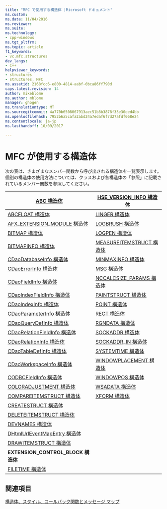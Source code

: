 ```yaml
---
title: "MFC で使用する構造体 |Microsoft ドキュメント"
ms.custom: 
ms.date: 11/04/2016
ms.reviewer: 
ms.suite: 
ms.technology:
- cpp-windows
ms.tgt_pltfrm: 
ms.topic: article
f1_keywords:
- vc.mfc.structures
dev_langs:
- C++
helpviewer_keywords:
- structures
- structures, MFC
ms.assetid: 2168fcc6-e800-4814-aabf-0bca86ff790d
caps.latest.revision: 14
author: mikeblome
ms.author: mblome
manager: ghogen
ms.translationtype: MT
ms.sourcegitcommit: 4a770b6508067913aec51b8b3878f33e30eed4bb
ms.openlocfilehash: 7952b6a5cafa2abd24a7edaf6f7d27afdf068e24
ms.contentlocale: ja-jp
ms.lasthandoff: 10/09/2017

---
```

# <a name="structures-used-by-mfc"></a>MFC が使用する構造体
次の表は、さまざまなメンバー関数から呼び出される構造体を一覧表示します。 個別の構造体の使用方法については、クラスおよび各構造体の「参照」に記載されているメンバー関数を参照してください。  
  
|[ABC 構造体](../../mfc/reference/abc-structure.md)|[HSE_VERSION_INFO 構造体](../../mfc/reference/hse-version-info-structure.md)|  
|--------------------------------------------------------------------------------------------------------------|-----------------------------------------------------------------------------------------------------------------------------|  
|[ABCFLOAT 構造体](../../mfc/reference/abcfloat-structure.md)|[LINGER 構造体](../../mfc/reference/linger-structure.md)|  
|[AFX_EXTENSION_MODULE 構造体](../../mfc/reference/afx-extension-module-structure.md)|[LOGBRUSH 構造体](../../mfc/reference/logbrush-structure.md)|  
|[BITMAP 構造体](../../mfc/reference/bitmap-structure.md)|[LOGPEN 構造体](../../mfc/reference/logpen-structure.md)|  
|[BITMAPINFO 構造体](../../mfc/reference/bitmapinfo-structure.md)|[MEASUREITEMSTRUCT 構造体](../../mfc/reference/measureitemstruct-structure.md)|  
|[CDaoDatabaseInfo 構造体](../../mfc/reference/cdaodatabaseinfo-structure.md)|[MINMAXINFO 構造体](../../mfc/reference/minmaxinfo-structure.md)|  
|[CDaoErrorInfo 構造体](../../mfc/reference/cdaoerrorinfo-structure.md)|[MSG 構造体](../../mfc/reference/msg-structure1.md)|  
|[CDaoFieldInfo 構造体](../../mfc/reference/cdaofieldinfo-structure.md)|[NCCALCSIZE_PARAMS 構造体](../../mfc/reference/nccalcsize-params-structure.md)|  
|[CDaoIndexFieldInfo 構造体](../../mfc/reference/cdaoindexfieldinfo-structure.md)|[PAINTSTRUCT 構造体](../../mfc/reference/paintstruct-structure.md)|  
|[CDaoIndexInfo 構造体](../../mfc/reference/cdaoindexinfo-structure.md)|[POINT 構造体](../../mfc/reference/point-structure1.md)|  
|[CDaoParameterInfo 構造体](../../mfc/reference/cdaoparameterinfo-structure.md)|[RECT 構造体](../../mfc/reference/rect-structure1.md)|  
|[CDaoQueryDefInfo 構造体](../../mfc/reference/cdaoquerydefinfo-structure.md)|[RGNDATA 構造体](../../mfc/reference/rgndata-structure.md)|  
|[CDaoRelationFieldInfo 構造体](../../mfc/reference/cdaorelationfieldinfo-structure.md)|[SOCKADDR 構造体](../../mfc/reference/sockaddr-structure.md)|  
|[CDaoRelationInfo 構造体](../../mfc/reference/cdaorelationinfo-structure.md)|[SOCKADDR_IN 構造体](../../mfc/reference/sockaddr-in-structure.md)|  
|[CDaoTableDefInfo 構造体](../../mfc/reference/cdaotabledefinfo-structure.md)|[SYSTEMTIME 構造体](systemtime-structure1.md)
|[CDaoWorkspaceInfo 構造体](../../mfc/reference/cdaoworkspaceinfo-structure.md)|[WINDOWPLACEMENT 構造体](../../mfc/reference/windowplacement-structure.md)|  
|[CODBCFieldInfo 構造体](../../mfc/reference/codbcfieldinfo-structure.md)|[WINDOWPOS 構造体](../../mfc/reference/windowpos-structure1.md)  
|[COLORADJUSTMENT 構造体](../../mfc/reference/coloradjustment-structure.md)|[WSADATA 構造体](../../mfc/reference/wsadata-structure.md)|  
|[COMPAREITEMSTRUCT 構造体](../../mfc/reference/compareitemstruct-structure.md)|[XFORM 構造体](../../mfc/reference/xform-structure.md)|  
|[CREATESTRUCT 構造体](../../mfc/reference/createstruct-structure.md)||  
|[DELETEITEMSTRUCT 構造体](../../mfc/reference/deleteitemstruct-structure.md)||  
|[DEVNAMES 構造体](../../mfc/reference/devnames-structure.md)||  
|[DHtmlUrlEventMapEntry 構造体](../../mfc/reference/dhtmlurleventmapentry-structure.md)||  
|[DRAWITEMSTRUCT 構造体](../../mfc/reference/drawitemstruct-structure.md)||  
|**EXTENSION_CONTROL_BLOCK 構造体**||  
|[FILETIME 構造体](../../mfc/reference/filetime-structure.md)  
  
## <a name="see-also"></a>関連項目  
 [構造体、スタイル、コールバック関数とメッセージ マップ](../../mfc/reference/structures-styles-callbacks-and-message-maps.md)


